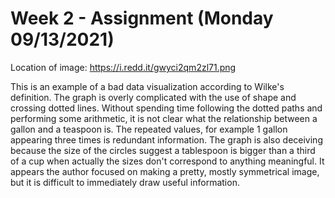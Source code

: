 # Week 2 - Assignment (Monday 09/13/2021)

Location of image: https://i.redd.it/gwyci2qm2zl71.png

This is an example of a bad data visualization according to Wilke's definition. The graph is overly complicated with the use of shape and crossing dotted lines. Without spending time following the dotted paths and performing some arithmetic, it is not clear what the relationship between a gallon and a teaspoon is. The repeated values, for example 1 gallon appearing three times is redundant information. The graph is also deceiving because the size of the circles suggest a tablespoon is bigger than a third of a cup when actually the sizes don't correspond to anything meaningful. It appears the author focused on making a pretty, mostly symmetrical image, but it is difficult to immediately draw useful information.